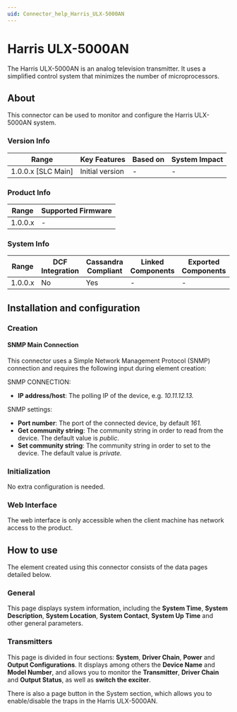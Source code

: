 ```yaml
---
uid: Connector_help_Harris_ULX-5000AN
---
```


# Harris ULX-5000AN

The Harris ULX-5000AN is an analog television transmitter. It uses a simplified control system that minimizes the number of microprocessors.

## About

This connector can be used to monitor and configure the Harris ULX-5000AN system.

### Version Info

| Range                | Key Features     | Based on     | System Impact     |
|----------------------|------------------|--------------|-------------------|
| 1.0.0.x [SLC Main]   | Initial version  | -            | -                 |

### Product Info

| Range     | Supported Firmware     |
|-----------|------------------------|
| 1.0.0.x   | -                      |

### System Info

| Range     | DCF Integration     | Cassandra Compliant     | Linked Components     | Exported Components     |
|-----------|---------------------|-------------------------|-----------------------|-------------------------|
| 1.0.0.x   | No                  | Yes                     | -                     | -                       |

## Installation and configuration

### Creation

#### SNMP Main Connection

This connector uses a Simple Network Management Protocol (SNMP) connection and requires the following input during element creation:

SNMP CONNECTION:

- **IP address/host**: The polling IP of the device, e.g. *10.11.12.13.*

SNMP settings:

- **Port number**: The port of the connected device, by default *161.*
- **Get community string**: The community string in order to read from the device. The default value is *public*.
- **Set community string**: The community string in order to set to the device. The default value is *private.*

### Initialization

No extra configuration is needed.

### Web Interface

The web interface is only accessible when the client machine has network access to the product.

## How to use

The element created using this connector consists of the data pages detailed below.

### General

This page displays system information, including the **System Time**, **System Description**, **System Location**, **System Contact**, **System Up Time** and other general parameters.

### Transmitters

This page is divided in four sections: **System**, **Driver Chain**, **Power** and **Output Configurations**. It displays among others the **Device Name** and **Model Number**, and allows you to monitor the **Transmitter**, **Driver Chain** and **Output Status**, as well as **switch the exciter**.

There is also a page button in the System section, which allows you to enable/disable the traps in the Harris ULX-5000AN.
